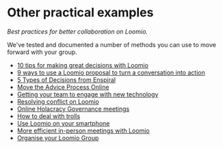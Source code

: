 # Other practical examples
_Best practices for better collaboration on Loomio._

We've tested and documented a number of methods you can use to move forward with your group.

* [10 tips for making great decisions with Loomio](https://blog.loomio.com/2015/09/10/10-tips-for-making-great-decisions-with-loomio/)
* [9 ways to use a Loomio proposal to turn a conversation into action](https://blog.loomio.com/2015/09/18/9-ways-to-use-a-loomio-proposal-to-turn-a-conversation-into-action/)
* [5 Types of Decisions from Enspiral](https://medium.com/enspiral-tales/five-types-of-decisions-ffa3c221665#.2sntdm1r6)
* [Move the Advice Process Online](http://blog.loomio.com/2016/11/09/advice-process/)
* [Getting your team to engage with new technology](http://blog.loomio.com/2015/02/20/how-to-engage-your-team-with-new-technology/)
* [Resolving conflict on Loomio](http://joshuavial.com/loomio-conflict/)
* [Online Holacracy Governance meetings](http://blog.loomio.com/2016/07/12/taking-holacracy-governance-to-the-next-level/)
* [How to deal with trolls](https://blog.loomio.com/2016/10/25/dont-feed-the-trolls-how-to-encourage-good-behaviour-online/)
* [Use Loomio on your smartphone](http://blog.loomio.com/2016/04/22/smartphone/)
* [More efficient in-person meetings with Loomio](http://blog.loomio.com/2015/07/16/more-efficient-in-person-meetings-with-loomio/)
* [Organise your Loomio Group](http://blog.loomio.com/2016/04/23/organise/)
